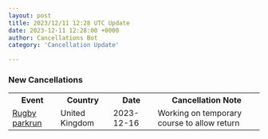 ```yaml
---
layout: post
title: 2023/12/11 12:28 UTC Update
date: 2023-12-11 12:28:00 +0000
author: Cancellations Bot
category: 'Cancellation Update'

---
```


<h3>New Cancellations</h3>
<div class='hscrollable'>
<table style='width: 100%'>
    <tr>
        <th>Event</th>
        <th>Country</th>
        <th>Date</th>
        <th>Cancellation Note</th>
    </tr>
    <tr>
        <td><a href="https://www.parkrun.org.uk/rugby">Rugby parkrun</a></td>
        <td>United Kingdom</td>
        <td>2023-12-16</td>
        <td>Working on temporary course to allow return</td>
    </tr>
</table>
</div>
